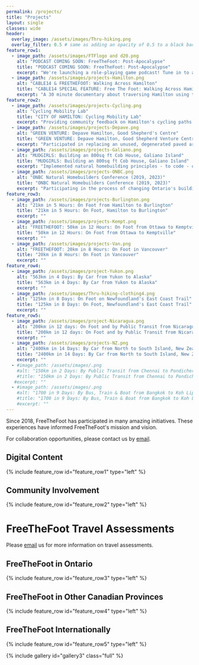 ```yaml
---
permalink: /projects/
title: "Projects"
layout: single
classes: wide
header:
  overlay_image: /assets/images/Thru-hiking.png
  overlay_filter: 0.5 # same as adding an opacity of 0.5 to a black background
feature_row1:
  - image_path: /assets/images/FTFlogo and d20.png
    alt: "PODCAST COMING SOON: FreeTheFoot: Post-Apocalypse"
    title: "PODCAST COMING SOON: FreeTheFoot: Post-Apocalypse"
    excerpt: "We're launching a role-playing game podcast! Tune in to adventurers traversing 'Hamiltoon', while grappling with major challenges that we all think about, but rarely see played out... Until now."
  - image_path: /assets/images/projects-Hamilton.png
    alt: "CABLE14 & FREETHEFOOT: Walking Across Hamilton"
    title: "CABLE14 SPECIAL FEATURE: Free The Foot: Walking Across Hamilton"
    excerpt: "A 30 minute documentary about traversing Hamilton using the Rail Trail & Bruce Trail. Find the episode on the FreeTheFoot YouTube channel, linked in our 'Videos' above."
feature_row2:
  - image_path: /assets/images/projects-Cycling.png
    alt: "Cycling Mobility Lab"
    title: "CITY OF HAMILTON: Cycling Mobility Lab"
    excerpt: "Providing community feedback on Hamilton's cycling paths."
  - image_path: /assets/images/projects-Depave.png
    alt: "GREEN VENTURE: Depave Hamilton, Good Shepherd's Centre"
    title: "GREEN VENTURE: Depave Hamilton, Good Shepherd Venture Centre"
    excerpt: "Participated in replacing an unused, degenerated paved area with a pollinator garden"
  - image_path: /assets/images/projects-Galiano.png
    alt: "MUDGIRLS: Building an 800sq ft Cob House, Galiano Island"
    title: "MUDGIRLS: Building an 800sq ft Cob House, Galiano Island"
    excerpt: "Implemented natural homebuilding principles - to code - on Canada's West Coast."
  - image_path: /assets/images/projects-ONBC.png
    alt: "ONBC Natural Homebuilders Conference (2019, 2023)"
    title: "ONBC Natural Homebuilders Conference (2019, 2023)"
    excerpt: "Participating in the process of changing Ontario's building makeup to include healthier materials."
feature_row3:
  - image_path: /assets/images/projects-Burlington.png
    alt: "21km in 5 Hours: On Foot from Hamilton to Burlington"
    title: "21km in 5 Hours: On Foot, Hamilton to Burlington"
    excerpt: ""
  - image_path: /assets/images/projects-Kempt.png
    alt: "FREETHEFOOT: 50km in 12 Hours: On Foot from Ottawa to Kemptville"
    title: "50km in 12 Hours: On Foot from Ottawa to Kemptville"
    excerpt: ""
  - image_path: /assets/images/projects-Van.png
    alt: "FREETHEFOOT: 20km in 8 Hours: On Foot in Vancouver"
    title: "20km in 8 Hours: On Foot in Vancouver"
    excerpt: ""
feature_row4:
  - image_path: /assets/images/project-Yukon.png
    alt: "563km in 4 Days: By Car from Yukon to Alaska"
    title: "563km in 4 Days: By Car from Yukon to Alaska"
    excerpt: ""  
  - image_path: /assets/images/Thru-hiking-clothing4.png
    alt: "125km in 8 Days: On Foot on Newfoundland's East Coast Trail"
    title: "125km in 8 Days: On Foot, Newfoundland's East Coast Trail"
    excerpt: ""
feature_row5:
  - image_path: /assets/images/project-Nicaragua.png
    alt: "200km in 12 days: On Foot and by Public Transit from Nicaragua to Costa Rica"
    title: "200km in 12 days: On Foot and by Public Transit from Nicaragua to Costa Rica"
    excerpt: ""
  - image_path: /assets/images/projects-NZ.png
    alt: "2400km in 14 Days: By Car from North to South Island, New Zealand"
    title: "2400km in 14 Days: By Car from North to South Island, New Zealand"
    excerpt: ""
  - #image_path: /assets/images/.png
    #alt: "150km in 2 Days: By Public Transit from Chennai to Pondicherry, India"
    #title: "150km in 2 Days: By Public Transit from Chennai to Pondicherry, India"
   #excerpt: ""
  - #image_path: /assets/images/.png
    #alt: "1700 in 9 Days: By Bus, Train & Boat from Bangkok to Koh Lipe, Thailand"
    #title: "1700 in 9 Days: By Bus, Train & Boat from Bangkok to Koh Lipe, Thailand"
    #excerpt: ""
---
```


Since 2018, FreeTheFoot has participated in many amazing initiatives. These experiences have informed FreeTheFoot's mission and vision.

For collaboration opportunities, please contact us by <a href="mailto:freethefoot.hamilton@gmail.com">email</a>. 

<h2>Digital Content</h2>
{% include feature_row id="feature_row1" type="left" %}
<h2>Community Involvement</h2>
{% include feature_row id="feature_row2" type="left" %}
<h1>FreeTheFoot Travel Assessments</h1>
<p>Please <a href="mailto:freethefoot.hamilton@gmail.com">email</a> us for more information on travel assessments.
<h2>FreeTheFoot in Ontario</h2>
{% include feature_row id="feature_row3" type="left" %}
<h2>FreeTheFoot in Other Canadian Provinces</h2>
{% include feature_row id="feature_row4" type="left" %}
<h2>FreeTheFoot Internationally</h2>
{% include feature_row id="feature_row5" type="left" %}

{% include gallery id="gallery3" class="full" %}

